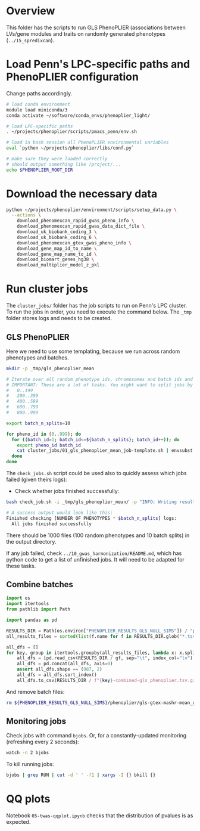 # Overview

This folder has the scripts to run GLS PhenoPLIER (associations between LVs/gene modules and traits on randomly generated phenotypes (`../15_spredixcan`).


# Load Penn's LPC-specific paths and PhenoPLIER configuration

Change paths accordingly.

```bash
# load conda environment
module load miniconda/3
conda activate ~/software/conda_envs/phenoplier_light/

# load LPC-specific paths
. ~/projects/phenoplier/scripts/pmacs_penn/env.sh

# load in bash session all PhenoPLIER environmental variables
eval `python ~/projects/phenoplier/libs/conf.py`

# make sure they were loaded correctly
# should output something like /project/...
echo $PHENOPLIER_ROOT_DIR
```


# Download the necessary data

```bash
python ~/projects/phenoplier/environment/scripts/setup_data.py \
  --actions \
    download_phenomexcan_rapid_gwas_pheno_info \
    download_phenomexcan_rapid_gwas_data_dict_file \
    download_uk_biobank_coding_3 \
    download_uk_biobank_coding_6 \
    download_phenomexcan_gtex_gwas_pheno_info \
    download_gene_map_id_to_name \
    download_gene_map_name_to_id \
    download_biomart_genes_hg38 \
    download_multiplier_model_z_pkl
```


# Run cluster jobs

The `cluster_jobs/` folder has the job scripts to run on Penn's LPC cluster.
To run the jobs in order, you need to execute the command below.
The `_tmp` folder stores logs and needs to be created.

## GLS PhenoPLIER

Here we need to use some templating, because we run across random phenotypes and batches.

```bash
mkdir -p _tmp/gls_phenoplier_mean

# Iterate over all random phenotype ids, chromosomes and batch ids and submit a job for each combination.
# IMPORTANT: These are a lot of tasks. You might want to split jobs by chaning the range in first for line:
#   0..199
#   200..399
#   400..599
#   600..799
#   800..999

export batch_n_splits=10

for pheno_id in {0..999}; do
  for ((batch_id=1; batch_id<=${batch_n_splits}; batch_id++)); do
    export pheno_id batch_id
    cat cluster_jobs/01_gls_phenoplier_mean_job-template.sh | envsubst '${pheno_id} ${batch_id} ${batch_n_splits}' | bsub
  done
done
```

The `check_jobs.sh` script could be used also to quickly assess which jobs failed (given theirs logs):
* Check whether jobs finished successfully:
```bash
bash check_job.sh -i _tmp/gls_phenoplier_mean/ -p "INFO: Writing results to" -f '*.error'

# A success output would look like this:
Finished checking [NUMBER OF PHENOTYPES * $batch_n_splits] logs:
  All jobs finished successfully
```

There should be 1000 files (100 random phenotypes and 10 batch splits) in the output directory.

If any job failed, check `../10_gwas_harmonization/README.md`, which has python code to get a list of unfinished jobs.
It will need to be adapted for these tasks.

## Combine batches

```python
import os
import itertools
from pathlib import Path

import pandas as pd

RESULTS_DIR = Path(os.environ["PHENOPLIER_RESULTS_GLS_NULL_SIMS"]) / "phenoplier" / "gls-gtex-mashr-mean_gene_expr"
all_results_files = sorted(list(f.name for f in RESULTS_DIR.glob("*.tsv.gz")))

all_dfs = []
for key, group in itertools.groupby(all_results_files, lambda x: x.split("-")[0]):
    all_dfs = [pd.read_csv(RESULTS_DIR / gf, sep="\t", index_col="lv") for gf in group]
    all_dfs = pd.concat(all_dfs, axis=0)
    assert all_dfs.shape == (987, 2)
    all_dfs = all_dfs.sort_index()
    all_dfs.to_csv(RESULTS_DIR / f"{key}-combined-gls_phenoplier.tsv.gz", sep="\t")
```

And remove batch files:
```bash
rm ${PHENOPLIER_RESULTS_GLS_NULL_SIMS}/phenoplier/gls-gtex-mashr-mean_gene_expr/random.pheno3-batch*-gls_phenoplier.tsv.gz
```


## Monitoring jobs

Check jobs with command `bjobs`.
Or, for a constantly-updated monitoring (refreshing every 2 seconds):
```bash
watch -n 2 bjobs
```

To kill running jobs:
```bash
bjobs | grep RUN | cut -d ' ' -f1 | xargs -I {} bkill {}
```

# QQ plots

Notebook `05-twas-qqplot.ipynb` checks that the distribution of pvalues is as expected.

